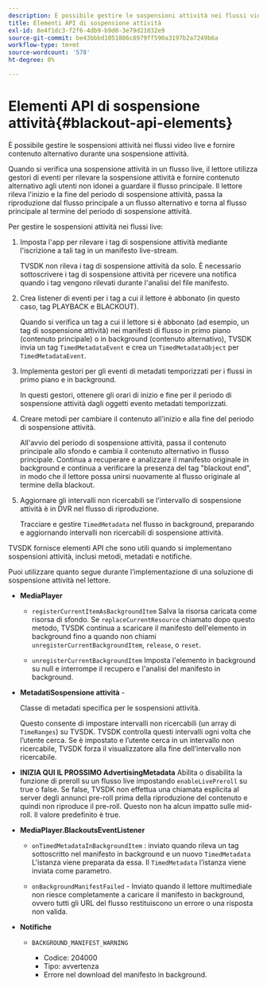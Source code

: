 ```yaml
---
description: È possibile gestire le sospensioni attività nei flussi video live e fornire contenuto alternativo durante una sospensione attività.
title: Elementi API di sospensione attività
exl-id: 8e4f1dc3-f2f6-4db9-b9d0-3e79d21032e9
source-git-commit: be43bbbd1051886c8979ff590a3197b2a7249b6a
workflow-type: tm+mt
source-wordcount: '578'
ht-degree: 0%

---
```


# Elementi API di sospensione attività{#blackout-api-elements}

È possibile gestire le sospensioni attività nei flussi video live e fornire contenuto alternativo durante una sospensione attività.

Quando si verifica una sospensione attività in un flusso live, il lettore utilizza gestori di eventi per rilevare la sospensione attività e fornire contenuto alternativo agli utenti non idonei a guardare il flusso principale. Il lettore rileva l&#39;inizio e la fine del periodo di sospensione attività, passa la riproduzione dal flusso principale a un flusso alternativo e torna al flusso principale al termine del periodo di sospensione attività.

Per gestire le sospensioni attività nei flussi live:

1. Imposta l&#39;app per rilevare i tag di sospensione attività mediante l&#39;iscrizione a tali tag in un manifesto live-stream.

   TVSDK non rileva i tag di sospensione attività da solo. È necessario sottoscrivere i tag di sospensione attività per ricevere una notifica quando i tag vengono rilevati durante l&#39;analisi del file manifesto.
1. Crea listener di eventi per i tag a cui il lettore è abbonato (in questo caso, tag PLAYBACK e BLACKOUT).

   Quando si verifica un tag a cui il lettore si è abbonato (ad esempio, un tag di sospensione attività) nei manifesti di flusso in primo piano (contenuto principale) o in background (contenuto alternativo), TVSDK invia un tag `TimedMetadataEvent` e crea un `TimedMetadataObject` per `TimedMetadataEvent`.

1. Implementa gestori per gli eventi di metadati temporizzati per i flussi in primo piano e in background.

   In questi gestori, ottenere gli orari di inizio e fine per il periodo di sospensione attività dagli oggetti evento metadati temporizzati.
1. Creare metodi per cambiare il contenuto all&#39;inizio e alla fine del periodo di sospensione attività.

   All&#39;avvio del periodo di sospensione attività, passa il contenuto principale allo sfondo e cambia il contenuto alternativo in flusso principale. Continua a recuperare e analizzare il manifesto originale in background e continua a verificare la presenza del tag &quot;blackout end&quot;, in modo che il lettore possa unirsi nuovamente al flusso originale al termine della blackout.
1. Aggiornare gli intervalli non ricercabili se l&#39;intervallo di sospensione attività è in DVR nel flusso di riproduzione.

   Tracciare e gestire `TimedMetadata` nel flusso in background, preparando e aggiornando intervalli non ricercabili di sospensione attività.

TVSDK fornisce elementi API che sono utili quando si implementano sospensioni attività, inclusi metodi, metadati e notifiche.

Puoi utilizzare quanto segue durante l’implementazione di una soluzione di sospensione attività nel lettore.

* **MediaPlayer**

   * `registerCurrentItemAsBackgroundItem` Salva la risorsa caricata come risorsa di sfondo. Se `replaceCurrentResource` chiamato dopo questo metodo, TVSDK continua a scaricare il manifesto dell&#39;elemento in background fino a quando non chiami `unregisterCurrentBackgroundItem`, `release`, o `reset`.

   * `unregisterCurrentBackgroundItem` Imposta l&#39;elemento in background su null e interrompe il recupero e l&#39;analisi del manifesto in background.

* **MetadatiSospensione attività** -

   Classe di metadati specifica per le sospensioni attività.

   Questo consente di impostare intervalli non ricercabili (un array di `TimeRanges`) su TVSDK. TVSDK controlla questi intervalli ogni volta che l’utente cerca. Se è impostato e l’utente cerca in un intervallo non ricercabile, TVSDK forza il visualizzatore alla fine dell’intervallo non ricercabile.

* **INIZIA QUI IL PROSSIMO AdvertisingMetadata** Abilita o disabilita la funzione di preroll su un flusso live impostando `enableLivePreroll` su true o false. Se false, TVSDK non effettua una chiamata esplicita al server degli annunci pre-roll prima della riproduzione del contenuto e quindi non riproduce il pre-roll. Questo non ha alcun impatto sulle mid-roll. Il valore predefinito è true.

* **MediaPlayer.BlackoutsEventListener**

   * `onTimedMetadataInBackgroundItem` : inviato quando rileva un tag sottoscritto nel manifesto in background e un nuovo `TimedMetadata` L&#39;istanza viene preparata da essa. Il `TimedMetadata` l’istanza viene inviata come parametro.

   * `onBackgroundManifestFailed` - Inviato quando il lettore multimediale non riesce completamente a caricare il manifesto in background, ovvero tutti gli URL del flusso restituiscono un errore o una risposta non valida.

* **Notifiche**

   * `BACKGROUND_MANIFEST_WARNING`

      * Codice: 204000
      * Tipo: avvertenza
      * Errore nel download del manifesto in background.
